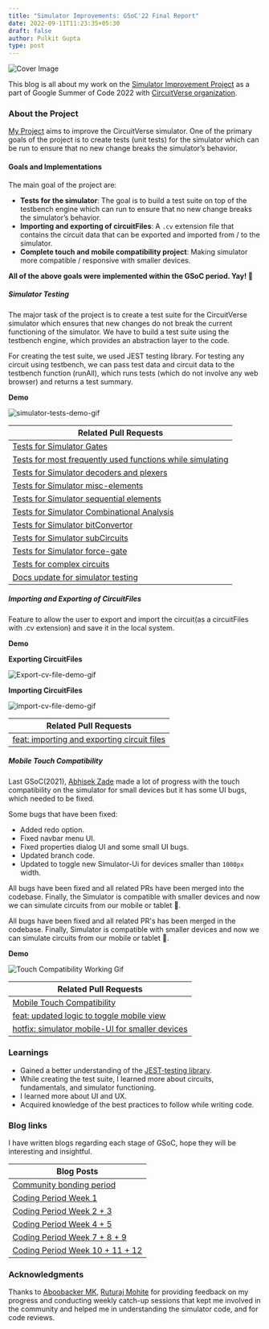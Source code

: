 ```yaml
---
title: "Simulator Improvements: GSoC'22 Final Report"
date: 2022-09-11T11:23:35+05:30
draft: false
author: Pulkit Gupta
type: post
---
```


![Cover Image](/images/pulkitGupta_phase_1_blog/cover_final.png)

This blog is all about my work on the [Simulator Improvement Project](https://github.com/CircuitVerse/CircuitVerse/wiki/GSoC%2722-Project-List#project-4---circuitverse-simulator-improvements) as a part of Google Summer of Code 2022 with [CircuitVerse organization](https://github.com/circuitverse).

### About the Project

[My Project](https://github.com/CircuitVerse/CircuitVerse/wiki/GSoC%2722-Project-List#project-4---circuitverse-simulator-improvements) aims to improve the CircuitVerse simulator. One of the primary goals of the project is to create tests (unit tests) for the simulator which can be run to ensure that no new change breaks the simulator’s behavior.

#### Goals and Implementations

The main goal of the project are:

- **Tests for the simulator**: The goal is to build a test suite on top of the testbench engine which can run to ensure that no new change breaks the simulator’s behavior.
- **Importing and exporting of circuitFiles**: A `.cv` extension file that contains the circuit data that can be exported and imported from / to the simulator.
- **Complete touch and mobile compatibility project**: Making simulator more compatible / responsive with smaller devices.

**All of the above goals were implemented within the GSoC period. Yay! 🎉**

##### Simulator Testing

The major task of the project is to create a test suite for the CircuitVerse simulator which ensures that new changes do not break the current functioning of the simulator. We have to build a test suite using the testbench engine, which provides an abstraction layer to the code.

For creating the test suite, we used JEST testing library. For testing any circuit using testbench, we can pass test data and circuit data to the testbench function (runAll), which runs tests (which do not involve any web browser) and returns a test summary.

**Demo**

![simulator-tests-demo-gif](/images/pulkitGupta_phase_1_blog/simulator-tests-final.gif)

| Related Pull Requests                                                                                               |
| ------------------------------------------------------------------------------------------------------------------- |
| [Tests for Simulator Gates](https://github.com/CircuitVerse/CircuitVerse/pull/3162)                                 |
| [Tests for most frequently used functions while simulating](https://github.com/CircuitVerse/CircuitVerse/pull/3172) |
| [Tests for Simulator decoders and plexers](https://github.com/CircuitVerse/CircuitVerse/pull/3186)                  |
| [Tests for Simulator misc-elements](https://github.com/CircuitVerse/CircuitVerse/pull/3191)                         |
| [Tests for Simulator sequential elements](https://github.com/CircuitVerse/CircuitVerse/pull/3193)                   |
| [Tests for Simulator Combinational Analysis](https://github.com/CircuitVerse/CircuitVerse/pull/3204)                |
| [Tests for Simulator bitConvertor](https://github.com/CircuitVerse/CircuitVerse/pull/3207)                          |
| [Tests for Simulator subCircuits](https://github.com/CircuitVerse/CircuitVerse/pull/3212)                           |
| [Tests for Simulator force-gate](https://github.com/CircuitVerse/CircuitVerse/pull/3221)                            |
| [Tests for complex circuits](https://github.com/CircuitVerse/CircuitVerse/pull/3244)                                |
| [Docs update for simulator testing](https://github.com/CircuitVerse/CircuitVerse/pull/3261)                         |

##### Importing and Exporting of CircuitFiles

Feature to allow the user to export and import the circuit(as a circuitFiles with .cv extension) and save it in the local system.

**Demo**

**Exporting CircuitFiles**

![Export-cv-file-demo-gif](/images/pulkitGupta_phase_1_blog/export.gif)

**Importing CircuitFiles**

![import-cv-file-demo-gif](/images/pulkitGupta_phase_1_blog/import.gif)

| Related Pull Requests                                                                                 |
| ----------------------------------------------------------------------------------------------------- |
| [feat: importing and exporting circuit files](https://github.com/CircuitVerse/CircuitVerse/pull/3222) |

##### Mobile Touch Compatibility

Last GSoC(2021), [Abhisek Zade](https://blog.circuitverse.org/author/abhishek-zade/) made a lot of progress with the touch compatibility on the simulator for small devices but it has some UI bugs, which needed to be fixed.

Some bugs that have been fixed:

- Added redo option.
- Fixed navbar menu UI.
- Fixed properties dialog UI and some small UI bugs.
- Updated branch code.
- Updated to toggle new Simulator-Ui for devices smaller than `1000px` width.

All bugs have been fixed and all related PRs have been merged into the codebase. Finally, the Simulator is compatible with smaller devices and now we can simulate circuits from our mobile or tablet 🥳.

All bugs have been fixed and all related PR's has been merged in the codebase. Finally, Simulator is compatible with smaller devices and now we can simulate circuits from our mobile or tablet 🥳.

**Demo**

![Touch Compatibility Working Gif](/images/pulkitGupta_phase_1_blog/TouchWorking.gif)

| Related Pull Requests                                                                                     |
| --------------------------------------------------------------------------------------------------------- |
| [Mobile Touch Compatibility](https://github.com/CircuitVerse/CircuitVerse/pull/3236)                      |
| [feat: updated logic to toggle mobile view](https://github.com/CircuitVerse/CircuitVerse/pull/3268)       |
| [hotfix: simulator mobile-UI for smaller devices](https://github.com/CircuitVerse/CircuitVerse/pull/3272) |

### Learnings

- Gained a better understanding of the [JEST-testing library](https://jestjs.io/).
- While creating the test suite, I learned more about circuits, fundamentals, and simulator functioning.
- I learned more about UI and UX.
- Acquired knowledge of the best practices to follow while writing code.

### Blog links

I have written blogs regarding each stage of GSoC, hope they will be interesting and insightful.

| Blog Posts                                                                                      |
| ----------------------------------------------------------------------------------------------- |
| [Community bonding period](https://dev.to/pulkit30/community-bonding-period-gsoc22-428o)        |
| [Coding Period Week 1](https://dev.to/pulkit30/coding-period-week-1-gsoc22-c96)                 |
| [Coding Period Week 2 + 3](https://dev.to/pulkit30/coding-period-gsoc22-week-2-3-4dp3)          |
| [Coding Period Week 4 + 5](https://dev.to/pulkit30/coding-period-gsoc22-week-4-5-4l6l)          |
| [Coding Period Week 7 + 8 + 9](https://dev.to/pulkit30/coding-period-gsoc22-week-7-8-9-2836)    |
| [Coding Period Week 10 + 11 + 12](https://dev.to/pulkit30/coding-period-gsoc22-week-10-11-3ep8) |

### Acknowledgments

Thanks to [Aboobacker MK](https://github.com/tachyons), [Ruturaj Mohite](https://github.com/gr455) for providing feedback on my progress and conducting weekly catch-up sessions that kept me involved in the community and helped me in understanding the simulator code, and for code reviews.
